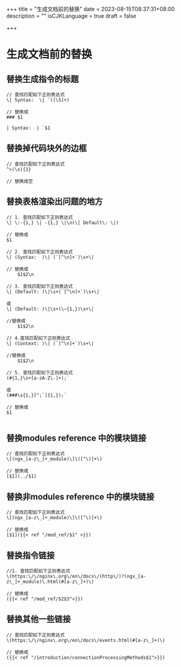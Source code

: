 +++
title = "生成文档前的替换"
date = 2023-08-15T08:37:31+08:00
description = ""
isCJKLanguage = true
draft = false

+++

# 生成文档前的替换

## 替换生成指令的标题

```
// 查找匹配如下正则表达式
\| Syntax:  \| `([\S]+)

// 替换成
### $1

| Syntax:  | `$1
```



## 替换掉代码块外的边框

```
// 查找匹配如下正则表达式
^>(\s){1}

// 替换成空
```



## 替换表格渲染出问题的地方

```
// 1. 查找匹配如下正则表达式
\| \:-{1,} \| -{1,} \|\n(\| Default\: \|)

// 替换成
$1

// 2. 查找匹配如下正则表达式
\| (Syntax:  )\| (`[^\n]+`)\s+\|

// 替换成
	$1$2\n
	
// 3. 查找匹配如下正则表达式
\| (Default: )\|\s+(`[^\n]+`)\s+\|

或
\| (Default: )\|\s+(\—{1,})\s+\|

//替换成
	$1$2\n

// 4.查找匹配如下正则表达式
\| (Context: )\| (`[^\n]+`)\s+\|

//替换成
	$1$2\n

// 5. 查找匹配如下正则表达式
(#{1,}\s+[a-zA-Z\-]+);`

或
(###\s{1,}[^;`]{1,});`

// 替换成
$1


```

## 替换modules reference 中的模块链接

```
// 查找匹配如下正则表达式
\[(ngx_[a-z\_]+_module)\]\([^\)]+\)

// 替换成
[$1](../$1)
```



## 替换非modules reference 中的模块链接

```
// 查找匹配如下正则表达式
\[(ngx_[a-z\_]+_module)\]\([^\)]+\)

// 替换成
[$1]({{< ref "/mod_ref/$1" >}})
```



## 替换指令链接

```
//1. 查找匹配如下正则表达式
\(https:\/\/nginx\.org\/en\/docs\/(http\/)?(ngx_[a-z\_]+_module)\.html(#[a-z\_]+)\)

// 替换成
({{< ref "/mod_ref/$2$3">}})
```



## 替换其他一些链接

```
// 查找匹配如下正则表达式
\(https:\/\/nginx\.org\/en\/docs\/events.html(#[a-z\_]+)\)

// 替换成
({{< ref "/introduction/connectionProcessingMethods$1">}})

```

